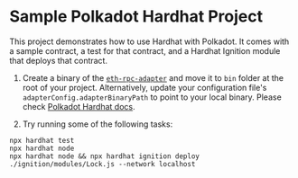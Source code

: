 # Sample Polkadot Hardhat Project

This project demonstrates how to use Hardhat with Polkadot. It comes with a sample contract, a test for that contract, and a Hardhat Ignition module that deploys that contract.

1) Create a binary of the [`eth-rpc-adapter`](https://github.com/paritytech/polkadot-sdk/tree/master/substrate/frame/revive/rpc) and move it to `bin` folder at the root of your project. Alternatively, update your configuration file's `adapterConfig.adapterBinaryPath` to point to your local binary. Please check [Polkadot Hardhat docs](https://papermoonio.github.io/polkadot-mkdocs/develop/smart-contracts/dev-environments/hardhat/#testing-your-contract).

2) Try running some of the following tasks:

```shell
npx hardhat test
npx hardhat node
npx hardhat node && npx hardhat ignition deploy ./ignition/modules/Lock.js --network localhost
```